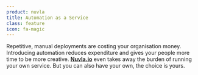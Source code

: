 ```yaml
---
product: nuvla
title: Automation as a Service
class: feature
icon: fa-magic
---
```


Repetitive, manual deployments are costing your organisation money. Introducing automation reduces expenditure and gives your people more time to be more creative. **[Nuvla.io](https://nuvla.io)** even takes away the burden of running your own service. But you can also have your own, the choice is yours.
